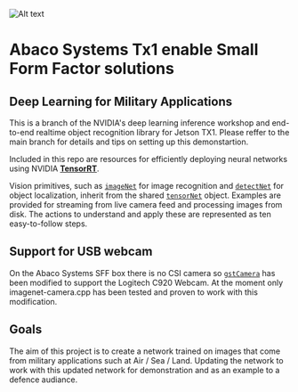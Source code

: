 ![Alt text](https://www.abaco.com/sites/default/files/default_images/product-strip.jpg)

# Abaco Systems Tx1 enable Small Form Factor solutions
## Deep Learning for Military Applications
This is a branch of the NVIDIA's deep learning inference workshop and end-to-end realtime object recognition library for Jetson TX1. Please reffer to the main branch for details and tips on setting up this demonstartion.

Included in this repo are resources for efficiently deploying neural networks using NVIDIA **[TensorRT](https://developer.nvidia.com/tensorrt)**.  

Vision primitives, such as [`imageNet`](imageNet.h) for image recognition and [`detectNet`](detectNet.h) for object localization, inherit from the shared [`tensorNet`](tensorNet.h) object.  Examples are provided for streaming from live camera feed and processing images from disk.  The actions to understand and apply these are represented as ten easy-to-follow steps.

## Support for USB webcam
On the Abaco Systems SFF box there is no CSI camera so [`gstCamera`](gstCamera.h) has been modified to support the Logitech C920 Webcam. At the moment only imagenet-camera.cpp has been tested and proven to work with this modification. 

## Goals
The aim of this project is to create a network trained on images that come from military applications such at Air / Sea / Land. Updating the network to work with this updated network for demonstration and as an example to a defence audiance. 
